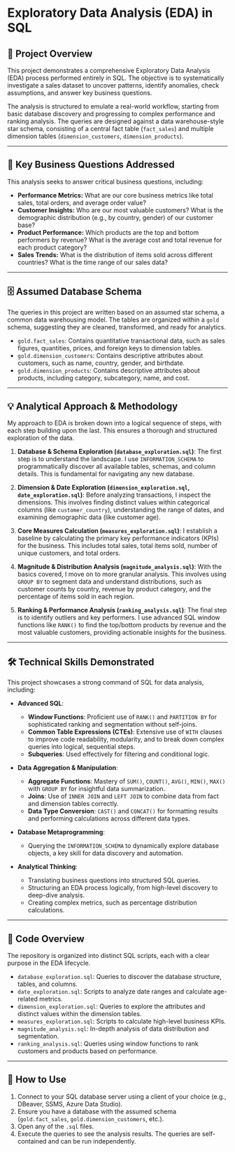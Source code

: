 # Exploratory Data Analysis (EDA) in SQL

## 📖 Project Overview

This project demonstrates a comprehensive Exploratory Data Analysis (EDA) process performed entirely in SQL. The objective is to systematically investigate a sales dataset to uncover patterns, identify anomalies, check assumptions, and answer key business questions.

The analysis is structured to emulate a real-world workflow, starting from basic database discovery and progressing to complex performance and ranking analysis. The queries are designed against a data warehouse-style star schema, consisting of a central fact table (`fact_sales`) and multiple dimension tables (`dimension_customers`, `dimension_products`).

---

## 🎯 Key Business Questions Addressed

This analysis seeks to answer critical business questions, including:

*   **Performance Metrics:** What are our core business metrics like total sales, total orders, and average order value?
*   **Customer Insights:** Who are our most valuable customers? What is the demographic distribution (e.g., by country, gender) of our customer base?
*   **Product Performance:** Which products are the top and bottom performers by revenue? What is the average cost and total revenue for each product category?
*   **Sales Trends:** What is the distribution of items sold across different countries? What is the time range of our sales data?

---

## 🗄️ Assumed Database Schema

The queries in this project are written based on an assumed star schema, a common data warehousing model. The tables are organized within a `gold` schema, suggesting they are cleaned, transformed, and ready for analytics.

*   `gold.fact_sales`: Contains quantitative transactional data, such as sales figures, quantities, prices, and foreign keys to dimension tables.
*   `gold.dimension_customers`: Contains descriptive attributes about customers, such as name, country, gender, and birthdate.
*   `gold.dimension_products`: Contains descriptive attributes about products, including category, subcategory, name, and cost.

---

## 💡 Analytical Approach & Methodology

My approach to EDA is broken down into a logical sequence of steps, with each step building upon the last. This ensures a thorough and structured exploration of the data.

1.  **Database & Schema Exploration (`database_exploration.sql`)**: The first step is to understand the landscape. I use `INFORMATION_SCHEMA` to programmatically discover all available tables, schemas, and column details. This is fundamental for navigating any new database.

2.  **Dimension & Date Exploration (`dimension_exploration.sql`, `date_exploration.sql`)**: Before analyzing transactions, I inspect the dimensions. This involves finding distinct values within categorical columns (like `customer_country`), understanding the range of dates, and examining demographic data (like customer age).

3.  **Core Measures Calculation (`measures_exploration.sql`)**: I establish a baseline by calculating the primary key performance indicators (KPIs) for the business. This includes total sales, total items sold, number of unique customers, and total orders.

4.  **Magnitude & Distribution Analysis (`magnitude_analysis.sql`)**: With the basics covered, I move on to more granular analysis. This involves using `GROUP BY` to segment data and understand distributions, such as customer counts by country, revenue by product category, and the percentage of items sold in each region.

5.  **Ranking & Performance Analysis (`ranking_analysis.sql`)**: The final step is to identify outliers and key performers. I use advanced SQL window functions like `RANK()` to find the top/bottom products by revenue and the most valuable customers, providing actionable insights for the business.

---

## 🛠️ Technical Skills Demonstrated

This project showcases a strong command of SQL for data analysis, including:

*   **Advanced SQL**:
    *   **Window Functions**: Proficient use of `RANK()` and `PARTITION BY` for sophisticated ranking and segmentation without self-joins.
    *   **Common Table Expressions (CTEs)**: Extensive use of `WITH` clauses to improve code readability, modularity, and to break down complex queries into logical, sequential steps.
    *   **Subqueries**: Used effectively for filtering and conditional logic.

*   **Data Aggregation & Manipulation**:
    *   **Aggregate Functions**: Mastery of `SUM()`, `COUNT()`, `AVG()`, `MIN()`, `MAX()` with `GROUP BY` for insightful data summarization.
    *   **Joins**: Use of `INNER JOIN` and `LEFT JOIN` to combine data from fact and dimension tables correctly.
    *   **Data Type Conversion**: `CAST()` and `CONCAT()` for formatting results and performing calculations across different data types.

*   **Database Metaprogramming**:
    *   Querying the `INFORMATION_SCHEMA` to dynamically explore database objects, a key skill for data discovery and automation.

*   **Analytical Thinking**:
    *   Translating business questions into structured SQL queries.
    *   Structuring an EDA process logically, from high-level discovery to deep-dive analysis.
    *   Creating complex metrics, such as percentage distribution calculations.

---

## 📂 Code Overview

The repository is organized into distinct SQL scripts, each with a clear purpose in the EDA lifecycle.

*   `database_exploration.sql`: Queries to discover the database structure, tables, and columns.
*   `date_exploration.sql`: Scripts to analyze date ranges and calculate age-related metrics.
*   `dimension_exploration.sql`: Queries to explore the attributes and distinct values within the dimension tables.
*   `measures_exploration.sql`: Scripts to calculate high-level business KPIs.
*   `magnitude_analysis.sql`: In-depth analysis of data distribution and segmentation.
*   `ranking_analysis.sql`: Queries using window functions to rank customers and products based on performance.

---

## 🚀 How to Use

1.  Connect to your SQL database server using a client of your choice (e.g., DBeaver, SSMS, Azure Data Studio).
2.  Ensure you have a database with the assumed schema (`gold.fact_sales`, `gold.dimension_customers`, etc.).
3.  Open any of the `.sql` files.
4.  Execute the queries to see the analysis results. The queries are self-contained and can be run independently.
